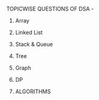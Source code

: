 TOPICWISE QUESTIONS OF DSA - 

1. Array

2. Linked List

3. Stack & Queue 

4. Tree

5. Graph

6. DP

7. ALGORITHMS
